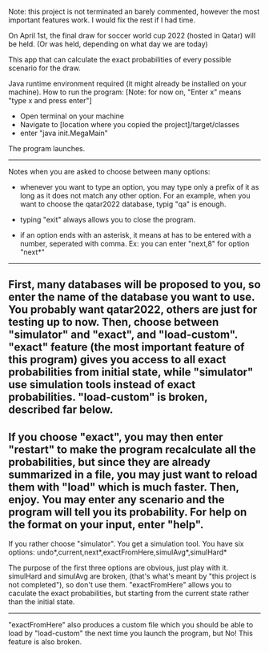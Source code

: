 Note: this project is not terminated an barely commented, however the most important features work. I would fix the rest if I had time.

On April 1st, the final draw for soccer world cup 2022 (hosted in Qatar) will be held. (Or was held, depending on what day we are today)

This app that can calculate the exact probabilities of every possible scenario for the draw.

Java runtime environment required (it might already be installed on your machine). How to run the program: [Note: for now on, "Enter x" means "type x and press enter"]

 - Open terminal on your machine
 - Navigate to [location where you copied the project]/target/classes
 - enter "java init.MegaMain"

The program launches.


---------

Notes when you are asked to choose between many options:

- whenever you want to type an option, you may type only a prefix of it as long as it does not match any other option. For an example, when you want to choose the qatar2022 database, typig "qa" is enough.

- typing "exit" always allows you to close the program.

- if an option ends with an asterisk, it means at has to be entered with a number, seperated with comma. Ex: you can enter "next,8" for option "next*"

--------

First, many databases will be proposed to you, so enter the name of the database you want to use. You probably want qatar2022, others are just for testing up to now.
Then, choose between "simulator" and "exact", and "load-custom". "exact" feature (the most important feature of this program) gives you access to all exact probabilities from initial state, while "simulator" use simulation tools instead of exact probabilities. "load-custom" is broken, described far below.
--------
If you choose "exact", you may then enter "restart" to make the program recalculate all the probabilities, but since they are already summarized in a file, you may just want to reload them with "load" which is much faster.
Then, enjoy. You may enter any scenario and the program will tell you its probability. For help on the format on your input, enter "help".
--------

If you rather choose "simulator". You get a simulation tool. You have six options: undo*,current,next*,exactFromHere,simulAvg*,simulHard*

The purpose of the first three options are obvious, just play with it. simulHard and simulAvg are broken, (that's what's meant by "this project is not completed"), so don't use them. "exactFromHere" allows you to caculate the  exact probabilities, but starting from the current state rather than the initial state.

--------

"exactFromHere" also produces a custom file which you should be able to load by "load-custom" the next time you launch the program, but No! This feature is also broken.



